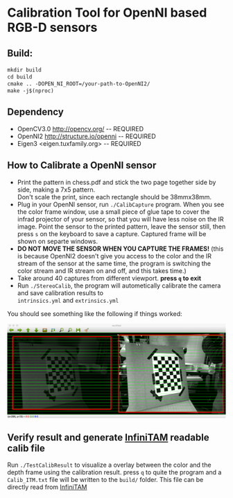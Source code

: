 # Calibration Tool for OpenNI based RGB-D sensors

## Build:

```
mkdir build
cd build
cmake .. -DOPEN_NI_ROOT=/your-path-to-OpenNI2/ 
make -j$(nproc)
```

## Dependency

- OpenCV3.0 <http://opencv.org/> -- REQUIRED  
- OpenNI2 <http://structure.io/openni>  -- REQUIRED
- Eigen3  <eigen.tuxfamily.org>  -- REQUIRED

## How to Calibrate a OpenNI sensor

- Print the pattern in chess.pdf and stick the two page together side by side, making a 7x5 pattern.  
  Don't scale the print, since each rectangle should be 38mmx38mm.
- Plug in your OpenNI sensor, run `./CalibCapture` program. When you see the color frame window, use a small piece of glue tape to cover the infrad projector of your sensor, so that you will have less noise on the IR image. Point the sensor to the printed pattern, leave the sensor still, then press `s` on the keyboard to save a capture. Captured frame will be shown on separte windows. 
- **DO NOT MOVE THE SENSOR WHEN YOU CAPTURE THE FRAMES!** (this is because OpenNI2 doesn't give you access to the color and the IR stream of the sensor at the same time, the program is switching the color stream and IR stream on and off, and this takes time.)
- Take around 40 captures from different viewport. **press `q` to exit**
- Run `./StereoCalib`, the program will autometically calibrate the camera and save calibration results to  
  `intrinsics.yml` and `extrinsics.yml`

You should see something like the following if things worked:
  
![example rectified result](example_rectified_result.png)


## Verify result and generate [InfiniTAM](https://github.com/victorprad/InfiniTAM) readable calib file

Run `./TestCalibResult` to visualize a overlay between the color and the depth frame using the calibration result. press `q` to quite the program and a `Calib_ITM.txt` file will be written to the `build/` folder. This file can be directly read from [InfiniTAM](https://github.com/victorprad/InfiniTAM) 
